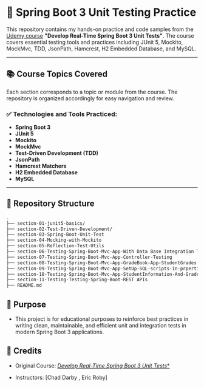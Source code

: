 # 📘 Spring Boot 3 Unit Testing Practice

This repository contains my hands-on practice and code samples from the [Udemy course](https://www.udemy.com/course/develop-real-time-spring-boot-unit-tests/) **"Develop Real-Time Spring Boot 3 Unit Tests"**. The course covers essential testing tools and practices including JUnit 5, Mockito, MockMvc, TDD, JsonPath, Hamcrest, H2 Embedded Database, and MySQL.

---

## 📚 Course Topics Covered

Each section corresponds to a topic or module from the course. The repository is organized accordingly for easy navigation and review.

### ✅ Technologies and Tools Practiced:
- **Spring Boot 3**
- **JUnit 5**
- **Mockito**
- **MockMvc**
- **Test-Driven Development (TDD)**
- **JsonPath**
- **Hamcrest Matchers**
- **H2 Embedded Database**
- **MySQL**

---

## 📁 Repository Structure

```bash
.
├── section-01-junit5-basics/
├── section-02-Test-Driven-Development/
├── section-03-Spring-Boot-Unit-Test
├── section-04-Mocking-with-Mockito
├── section-05-Reflection-Test-Utils
├── section-06-Testing-Spring-Boot-Mvc-App-With Data Base Integration Testing
├── section-07-Testing-Spring-Boot-Mvc-App-Controller-Testing
├── section-08-Testing-Spring-Boot-Mvc-App-GradeBook-App-StudentGrades
├── section-09-Testing-Spring-Boot-Mvc-App-SetUp-SQL-scripts-in-prperties-file
├── section-10-Testing-Spring-Boot-Mvc-App-StudentInformation-And-Grade
├── section-11-Testing-Testing-Spring-Boot-REST APIs
├── README.md
```
## 🧠 Purpose
- This project is for educational purposes to reinforce best practices in writing clean, maintainable, and efficient unit and integration tests in modern Spring Boot 3 applications.

## 📌 Credits
- Original Course: [*Develop Real-Time Spring Boot 3 Unit Tests**](https://www.udemy.com/course/develop-real-time-spring-boot-unit-tests/)

- Instructors: [Chad Darby , Eric Roby]
